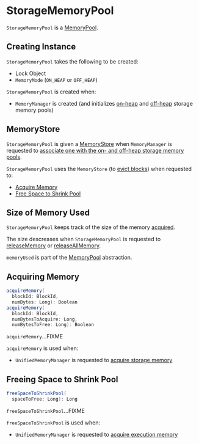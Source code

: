 # StorageMemoryPool

`StorageMemoryPool` is a [MemoryPool](MemoryPool.md).

## Creating Instance

`StorageMemoryPool` takes the following to be created:

* <span id="lock"> Lock Object
* <span id="memoryMode"> `MemoryMode` (`ON_HEAP` or `OFF_HEAP`)

`StorageMemoryPool` is created when:

* `MemoryManager` is created (and initializes [on-heap](MemoryManager.md#onHeapStorageMemoryPool) and [off-heap](MemoryManager.md#offHeapStorageMemoryPool) storage memory pools)

## <span id="_memoryStore"><span id="memoryStore"><span id="setMemoryStore"> MemoryStore

`StorageMemoryPool` is given a [MemoryStore](../storage/MemoryStore.md) when `MemoryManager` is requested to [associate one with the on- and off-heap storage memory pools](MemoryManager.md#setMemoryStore).

`StorageMemoryPool` uses the `MemoryStore` (to [evict blocks](../storage/MemoryStore.md#evictBlocksToFreeSpace)) when requested to:

* [Acquire Memory](#acquireMemory)
* [Free Space to Shrink Pool](#freeSpaceToShrinkPool)

## <span id="memoryUsed"><span id="_memoryUsed"> Size of Memory Used

`StorageMemoryPool` keeps track of the size of the memory [acquired](#acquireMemory).

The size descreases when `StorageMemoryPool` is requested to [releaseMemory](#releaseMemory) or [releaseAllMemory](#releaseAllMemory).

`memoryUsed` is part of the [MemoryPool](MemoryPool.md#memoryUsed) abstraction.

## <span id="acquireMemory"> Acquiring Memory

```scala
acquireMemory(
  blockId: BlockId,
  numBytes: Long): Boolean
acquireMemory(
  blockId: BlockId,
  numBytesToAcquire: Long,
  numBytesToFree: Long): Boolean
```

`acquireMemory`...FIXME

`acquireMemory` is used when:

* `UnifiedMemoryManager` is requested to [acquire storage memory](UnifiedMemoryManager.md#acquireStorageMemory)

## <span id="freeSpaceToShrinkPool"> Freeing Space to Shrink Pool

```scala
freeSpaceToShrinkPool(
  spaceToFree: Long): Long
```

`freeSpaceToShrinkPool`...FIXME

`freeSpaceToShrinkPool` is used when:

* `UnifiedMemoryManager` is requested to [acquire execution memory](UnifiedMemoryManager.md#acquireExecutionMemory)
